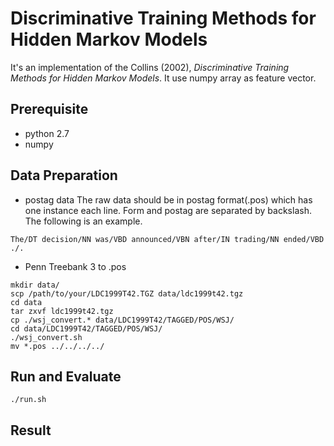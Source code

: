Discriminative Training Methods for Hidden Markov Models
========================================================

It's an implementation of the Collins (2002), _Discriminative Training Methods for Hidden Markov Models_. It use numpy array as feature vector.

## Prerequisite
* python 2.7
* numpy

## Data Preparation

* postag data
The raw data should be in postag format(.pos) which has one instance each line. Form and postag are separated by backslash. The following is an example.

```
The/DT decision/NN was/VBD announced/VBN after/IN trading/NN ended/VBD ./.
```
* Penn Treebank 3 to .pos
```
mkdir data/
scp /path/to/your/LDC1999T42.TGZ data/ldc1999t42.tgz
cd data
tar zxvf ldc1999t42.tgz
cp ./wsj_convert.* data/LDC1999T42/TAGGED/POS/WSJ/
cd data/LDC1999T42/TAGGED/POS/WSJ/
./wsj_convert.sh
mv *.pos ../../../../
```

## Run and Evaluate

```
./run.sh
```

## Result


